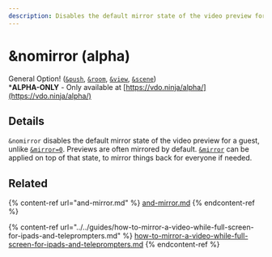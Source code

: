 ```yaml
---
description: Disables the default mirror state of the video preview for a guest
---
```


# \&nomirror (alpha)

General Option! ([`&push`](../../source-settings/push.md), [`&room`](../../general-settings/room.md), [`&view`](../view-parameters/view.md), [`&scene`](../view-parameters/scene.md))\
\***ALPHA-ONLY** - Only available at [https://vdo.ninja/alpha/](https://vdo.ninja/alpha/)

## Details

`&nomirror` disables the default mirror state of the video preview for a guest, unlike [`&mirror=0`](and-mirror.md). Previews are often mirrored by default. [`&mirror`](and-mirror.md) can be applied on top of that state, to mirror things back for everyone if needed.

## Related

{% content-ref url="and-mirror.md" %}
[and-mirror.md](and-mirror.md)
{% endcontent-ref %}

{% content-ref url="../../guides/how-to-mirror-a-video-while-full-screen-for-ipads-and-teleprompters.md" %}
[how-to-mirror-a-video-while-full-screen-for-ipads-and-teleprompters.md](../../guides/how-to-mirror-a-video-while-full-screen-for-ipads-and-teleprompters.md)
{% endcontent-ref %}
